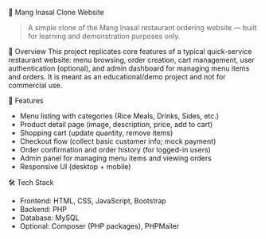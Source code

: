 ﻿ 🍗 Mang Inasal Clone Website

> A simple clone of the Mang Inasal restaurant ordering website — built for learning and demonstration purposes only.

 📌 Overview
This project replicates core features of a typical quick-service restaurant website: menu browsing, order creation, cart management, user authentication (optional), and admin dashboard for managing menu items and orders. It is meant as an educational/demo project and not for commercial use.

 🚀 Features
- Menu listing with categories (Rice Meals, Drinks, Sides, etc.)
- Product detail page (image, description, price, add to cart)
- Shopping cart (update quantity, remove items)
- Checkout flow (collect basic customer info; mock payment)
- Order confirmation and order history (for logged-in users)
- Admin panel for managing menu items and viewing orders
- Responsive UI (desktop + mobile)

 🛠️ Tech Stack
- Frontend: HTML, CSS, JavaScript, Bootstrap
- Backend: PHP
- Database: MySQL
- Optional: Composer (PHP packages), PHPMailer



